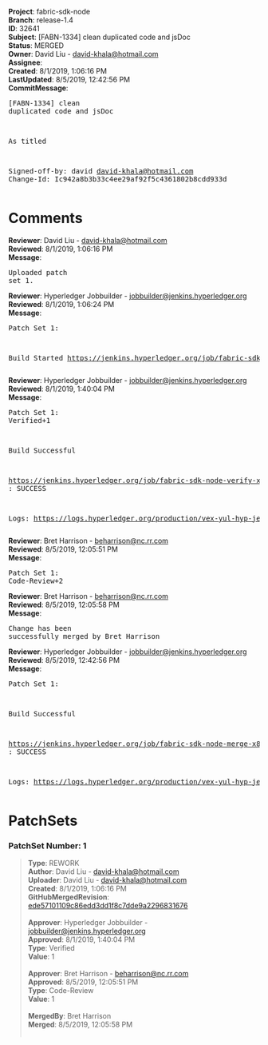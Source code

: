<strong>Project</strong>: fabric-sdk-node<br><strong>Branch</strong>: release-1.4<br><strong>ID</strong>: 32641<br><strong>Subject</strong>: [FABN-1334] clean duplicated code and jsDoc<br><strong>Status</strong>: MERGED<br><strong>Owner</strong>: David Liu - david-khala@hotmail.com<br><strong>Assignee</strong>:<br><strong>Created</strong>: 8/1/2019, 1:06:16 PM<br><strong>LastUpdated</strong>: 8/5/2019, 12:42:56 PM<br><strong>CommitMessage</strong>:<br><pre>[FABN-1334] clean duplicated code and jsDoc

As titled

Signed-off-by: david <david-khala@hotmail.com>
Change-Id: Ic942a8b3b33c4ee29af92f5c4361802b8cdd933d
</pre><h1>Comments</h1><strong>Reviewer</strong>: David Liu - david-khala@hotmail.com<br><strong>Reviewed</strong>: 8/1/2019, 1:06:16 PM<br><strong>Message</strong>: <pre>Uploaded patch set 1.</pre><strong>Reviewer</strong>: Hyperledger Jobbuilder - jobbuilder@jenkins.hyperledger.org<br><strong>Reviewed</strong>: 8/1/2019, 1:06:24 PM<br><strong>Message</strong>: <pre>Patch Set 1:

Build Started https://jenkins.hyperledger.org/job/fabric-sdk-node-verify-x86_64/2729/</pre><strong>Reviewer</strong>: Hyperledger Jobbuilder - jobbuilder@jenkins.hyperledger.org<br><strong>Reviewed</strong>: 8/1/2019, 1:40:04 PM<br><strong>Message</strong>: <pre>Patch Set 1: Verified+1

Build Successful 

https://jenkins.hyperledger.org/job/fabric-sdk-node-verify-x86_64/2729/ : SUCCESS

Logs: https://logs.hyperledger.org/production/vex-yul-hyp-jenkins-3/fabric-sdk-node-verify-x86_64/2729</pre><strong>Reviewer</strong>: Bret Harrison - beharrison@nc.rr.com<br><strong>Reviewed</strong>: 8/5/2019, 12:05:51 PM<br><strong>Message</strong>: <pre>Patch Set 1: Code-Review+2</pre><strong>Reviewer</strong>: Bret Harrison - beharrison@nc.rr.com<br><strong>Reviewed</strong>: 8/5/2019, 12:05:58 PM<br><strong>Message</strong>: <pre>Change has been successfully merged by Bret Harrison</pre><strong>Reviewer</strong>: Hyperledger Jobbuilder - jobbuilder@jenkins.hyperledger.org<br><strong>Reviewed</strong>: 8/5/2019, 12:42:56 PM<br><strong>Message</strong>: <pre>Patch Set 1:

Build Successful 

https://jenkins.hyperledger.org/job/fabric-sdk-node-merge-x86_64/438/ : SUCCESS

Logs: https://logs.hyperledger.org/production/vex-yul-hyp-jenkins-3/fabric-sdk-node-merge-x86_64/438</pre><h1>PatchSets</h1><h3>PatchSet Number: 1</h3><blockquote><strong>Type</strong>: REWORK<br><strong>Author</strong>: David Liu - david-khala@hotmail.com<br><strong>Uploader</strong>: David Liu - david-khala@hotmail.com<br><strong>Created</strong>: 8/1/2019, 1:06:16 PM<br><strong>GitHubMergedRevision</strong>: [ede57101109c86edd3dd1f8c7dde9a2296831676](https://github.com/hyperledger-gerrit-archive/fabric-sdk-node/commit/ede57101109c86edd3dd1f8c7dde9a2296831676)<br><br><strong>Approver</strong>: Hyperledger Jobbuilder - jobbuilder@jenkins.hyperledger.org<br><strong>Approved</strong>: 8/1/2019, 1:40:04 PM<br><strong>Type</strong>: Verified<br><strong>Value</strong>: 1<br><br><strong>Approver</strong>: Bret Harrison - beharrison@nc.rr.com<br><strong>Approved</strong>: 8/5/2019, 12:05:51 PM<br><strong>Type</strong>: Code-Review<br><strong>Value</strong>: 1<br><br><strong>MergedBy</strong>: Bret Harrison<br><strong>Merged</strong>: 8/5/2019, 12:05:58 PM<br><br></blockquote>
